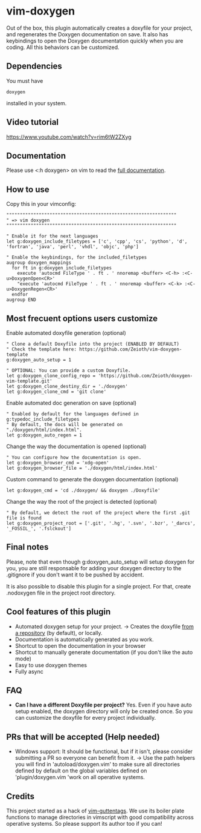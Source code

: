 # vim-doxygen
Out of the box, this plugin automatically creates a doxyfile for your project, and regenerates the Doxygen documentation on save. It also has keybindings to open the Doxygen documentation quickly when you are coding. All this behaviors can be customized. 

## Dependencies

You must have 

    doxygen 
    
installed in your system.

## Video tutorial
https://www.youtube.com/watch?v=rim6tW2ZXyg

## Documentation
Please use <:h doxygen> on vim to read the [full documentation](https://github.com/Zeioth/vim-doxygen/blob/main/doc/doxygen.txt).

## How to use

Copy this in your vimconfig:

```
"""""""""""""""""""""""""""""""""""""""""""""""""""""""""""""""
" => vim doxygen
"""""""""""""""""""""""""""""""""""""""""""""""""""""""""""""""

" Enable it for the next languages
let g:doxygen_include_filetypes = ['c', 'cpp', 'cs', 'python', 'd', 'fortran', 'java', 'perl', 'vhdl', 'objc', 'php']

" Enable the keybindings, for the included_filetypes
augroup doxygen_mappings
  for ft in g:doxygen_include_filetypes
    execute 'autocmd FileType ' . ft . ' nnoremap <buffer> <C-h> :<C-u>DoxygenOpen<CR>'
    "execute 'autocmd FileType ' . ft . ' nnoremap <buffer> <C-k> :<C-u>DoxygenRegen<CR>'
  endfor
augroup END
```

## Most frecuent options users customize

Enable automated doxyfile generation (optional)

```
" Clone a default Doxyfile into the project (ENABLED BY DEFAULT)
" Check the template here: https://github.com/Zeioth/vim-doxygen-template
g:doxygen_auto_setup = 1

" OPTIONAL: You can provide a custom Doxyfile.
let g:doxygen_clone_config_repo = 'https://github.com/Zeioth/doxygen-vim-template.git'
let g:doxygen_clone_destiny_dir = './doxygen'
let g:doxygen_clone_cmd = 'git clone'
```

Enable automated doc generation on save (optional)
```
" Enabled by default for the languages defined in g:typedoc_include_filetypes
" By default, the docs will be generated on "./doxygen/html/index.html".
let g:doxygen_auto_regen = 1
```

Change the way the documentation is opened (optional)
```
" You can configure how the documentation is open.
let g:doxygen_browser_cmd = 'xdg-open'
let g:doxygen_browser_file = './doxygen/html/index.html'
```

Custom command to generate the doxygen documentation (optional)

```
let g:doxygen_cmd = 'cd ./doxygen/ && doxygen ./Doxyfile'
```

Change the way the root of the project is detected (optional)

```
" By default, we detect the root of the project where the first .git file is found
let g:doxygen_project_root = ['.git', '.hg', '.svn', '.bzr', '_darcs', '_FOSSIL_', '.fslckout']
```

## Final notes

Please, note that even though g:doxygen_auto_setup will setup doxygen for you, you are still responsable for adding your doxygen directory to the .gitignore if you don't want it to be pushed by accident.

It is also possible to disable this plugin for a single project. For that, create .nodoxygen file in the project root directory.

## Cool features of this plugin

* Automated doxygen setup for your project. → Creates the doxyfile [from a repository](https://github.com/Zeioth/vim-doxygen-template) (by default), or locally.
* Documentation is automatically generated as you work.
* Shortcut to open the documentation in your browser
* Shortcut to manually generate documentation (if you don't like the auto mode)
* Easy to use doxygen themes
* Fully async

## FAQ

* **Can I have a different Doxyfile per project?** Yes. Even if you have auto setup enabled, the doxygen directory will only be created once. So you can customize the doxyfile for every project individually.

## PRs that will be accepted (Help needed)

* Windows support: It should be functional, but if it isn't, please consider submitting a PR so everyone can benefit from it. → Use the path helpers you will find in 'autoload/doxygen.vim' to make sure all directories defined by default on the global variables defined on 'plugin/doxygen.vim 'work on all operative systems.

## Credits
This project started as a hack of [vim-guttentags](https://github.com/ludovicchabant/vim-gutentags). We use its boiler plate functions to manage directories in vimscript with good compatibility across operative systems. So please support its author too if you can!

